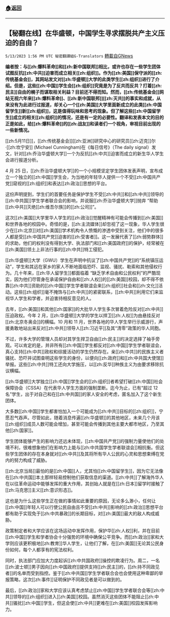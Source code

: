 ###  [:house:返回](README.md)
---


## 【秘翻在线】在华盛顿，中国学生寻求摆脱共产主义压迫的自由？
`5/13/2023 1:56 PM UTC 秘密翻譯組G-Translators` [轉載自GNews](https://gnews.org/articles/1297889)

**编者按：与[[zh:爆料革命]]和[[zh:新中国联邦]]相比，或许也存在一些学生团体试图反抗[[zh:中共]]迫害而成立相关[[zh:组织]]。作为[[zh:美国]]保守派的[[zh:传统基金会]]，其网站发文对[[zh:华盛顿]]大学的此类学生[[zh:组织]]进行了介绍。但是，这些[[zh:中国]]学生会[[zh:组织]]究竟是为了反共而反共？打着[[zh:民主]]自由的幌子而谋取相关利益？目前还不得而知。然而，[[zh:传统基金会]]网站无视六年来[[zh:爆料革命]]、[[zh:新中国联邦]][[zh:灭共]]的事实和成就，从来没有为此进行过报道，却关心一个[[zh:美国]]大学里面新成立的此类[[zh:中国留学生]]新[[zh:组织]]，这是值得玩味和思考的现象。但了解这些[[zh:中国留学生]]成立的相关[[zh:组织]]的情况，还是有一定的必要性。翻译和发表本文的目的正是如此，给[[zh:爆料革命]]的[[zh:战友]]和读者们一个视角，审视目前出现的一些新情况。**

[[zh:5月11日]]，[[zh:传统基金会]][[zh:亚洲]]研究中心的研究员[[zh:迈克]]尔·[[zh:坎宁安]] (Michael Cunningham)在《每日信号》（The daily signal）发文，针对[[zh:乔治华盛顿大学]]一个为反抗[[zh:中共]]迫害而成立的新生华人学生会进行报道分析。

4 月 25 日，[[zh:乔治华盛顿大学]]的一个小规模坚定学生团体发表声明，宣布成立一个独立的[[zh:中国]]学生会，为当地的年轻华人提供一个不受[[zh:中国共产党]]窥视的[[zh:组织]]和表达[[zh:政治]]思想的平台。

这份声明提到，学生们的首要任务是保护学生不受[[zh:中共]]和[[zh:中共]]领导的[[zh:中共国]]学生学者联合会的影响，并说服[[zh:乔治华盛顿大学]]抛弃 “帮助[[zh:中共]]灭绝[[zh:维吾尔族]]的[[zh:公司]]”。

这次[[zh:美国]]大学里华人学生的[[zh:政治]]觉醒精神有可能会传播到[[zh:美国]]和世界各地的校园中。奇怪的是，[[zh:主流媒体]]却忽视了这一现象，华人学生很少在[[zh:北京]]对[[zh:美国]]学术机构令人愤慨的渗透中受到关注，他们中的很多人都是受[[zh:中国共产党]]迫害的[[zh:受害者]]。这一发展代表了[[zh:弱势群体]]的求助，他们的权利没有得到大学、执法部门和[[zh:美国政府]]的保护，经常被在[[zh:美国]]领土上非法行事的[[zh:中共]]特工侵犯。

[[zh:华盛顿]]大学（GWU）学生在声明中抗议了[[zh:中国共产党]]的“系统镇压运动”，学生和其远在家乡的家人不断地面临恐吓、监视、骚扰、勒索和其他侵权行为。几十年来，[[zh:华人留学生]]都面临着 “缺乏学术自由和公民权利”的严酷现实，因为他们尽管身在承诺保护自由和[[zh:人权]]的[[zh:美国]]校园，却不得不依靠[[zh:中共]]资助的[[zh:中国]]学生学者联谊会来[[zh:组织]]社会和[[zh:文化]]活动。这些[[zh:组织]]毫不掩饰与[[zh:中共]]的紧密联系，[[zh:中共]]利用它们来监视华人学生和学者，并迫害持相反意见的人。

去年，[[zh:美国]]和其他[[zh:国家]]的大批华人学生多次冒着危险反对[[zh:中共]]压迫政权。今年 2 月，[[zh:华盛顿]]大学的学生以捍卫[[zh:人权]]为由悬挂反对[[zh:北京冬奥会]]的横幅。10 月和 11 月，世界各地的华人学生举行示威游行，声援勇敢地站出来反对[[zh:中共]]领导人[[zh:习近平]]及其“清零”政策的华人同胞。

不过，许多大学的管理人员却对其学生捍卫自由[[zh:民主]]的决定选择了袖手旁观。可以肯定的是，并非所有[[zh:中国]]学生都反对[[zh:中国]]学生学者联谊会，真心支持[[zh:中共]]政权和综援活动的学生仍然存在。亲[[zh:中共]]的民族主义者骚扰、恐吓并试图查明这些学生的身份，以便向[[zh:政府]]和[[zh:中共国大使馆]]举报。这些[[zh:中共]]特工还向大学施压，以[[zh:反华]]种族主义为由要求移除抗议横幅。

[[zh:华盛顿]]大学独立[[zh:中国]]学生会的[[zh:组织]]者希望打破[[zh:中国]]社会保障协会（CSSA）在代表华人学生方面的强制垄断。迄今为止，已有“超过 12 名”学生，出于对自己和在[[zh:中共国]]的家人安全的考虑，匿名加入了这个新生团体。

大多数[[zh:中国]]学生都害怕加入一个可能成为[[zh:中共]]目标的[[zh:组织]]，宁愿忍气吞声。尽管如此，随着消息传遍[[zh:华盛顿]]的其他地区，未来几个月该[[zh:组织]]成员人数可能会增加，甚至可能会传播到其他主要大都市地区，乃至其他[[zh:国家]]。

学生团体能够产生的影响力还远未体现，[[zh:中国共产党]]的强制力量使他们的处境不利，很难想象他们在影响力上能与[[zh:中共国学生学者联谊会]]相抗衡。但这些学生团体的存在本身就对[[zh:中共]]及其将所有华人公民的心灵和思想束缚在党内的努力构成了威胁。

[[zh:北京当局]]最怕的是[[zh:中国]]人，尤其怕[[zh:中国留学生]]，因为它无法像在[[zh:中共国]]本土那样轻易控制他们获取信息的渠道。[[zh:中共]]了解海外华人在以往革命运动中能够发挥的重大作用，其创始人就是在[[zh:日本]]留学时接触了[[zh:马克思]]主义[[zh:意识形态]]。

这也是为什么这些学生正在做的事情如此重要的原因，无论多么渺小，任何让[[zh:中国]]年轻人可以行使公民自由且不受[[zh:中共]]影响的[[zh:政治]]思想平台都有助于实现免于[[zh:中共暴政]]的长期目标，对[[zh:美国]]最大的敌人构成威胁。

政策制定者和大学应该在这场运动中发挥作用，保护华[[zh:人权]]利，并在目前[[zh:中国]]学生和学者协会十分强势的环境中确保公平竞争。而[[zh:政治]]家和大学则应该更积极地[[zh:教育]]华人学生，让他们了解，在[[zh:美国]]无论其公民身份如何，每个人都享有的宪法权利。

同时，执法部门应加大力度起诉[[zh:中共国政府]]操控的欺凌行为。周二，一名[[zh:波士顿]]男子因向[[zh:中国政府]]提供支持[[zh:民主]]的，[[zh:持不同政见者]]的名单而受到指控。鉴于[[zh:中共国]]学生学者联合会也会使用这种卑鄙的举报策略，这次[[zh:事件]]证明保护不同政见者是可以做到的。

最后，[[zh:政治]]家和大学应该认真考虑禁止[[zh:中国]]学生学者联合会等[[zh:中共]]领导的[[zh:组织]]进入[[zh:美国]]校园。虽然消灭这些团体不能阻止[[zh:中共]]骚扰[[zh:中国]]学生，但这会使[[zh:中共]]更难在[[zh:美国]]校园发挥影响力。
